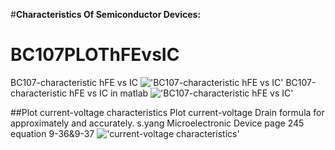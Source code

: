 #**Characteristics Of Semiconductor Devices:**

# BC107PLOThFEvsIC
BC107-characteristic  hFE vs IC
!['BC107-characteristic  hFE vs IC'](https://github.com/stackprogramer/Characteristics-Of-Semiconductor-Devices/blob/master/BC107/img/BC107.png)
BC107-characteristic  hFE vs IC in matlab 
!['BC107-characteristic  hFE vs IC'](https://github.com/stackprogramer/Characteristics-Of-Semiconductor-Devices/blob/master/BC107/img/BC107-2.png)





##Plot current-voltage  characteristics
Plot current-voltage Drain formula for approximately and accurately.
s.yang Microelectronic Device page 245 equation 9-36&9-37
!['current-voltage characteristics'](https://github.com/stackprogramer/Characteristics-Of-Semiconductor-Devices/blob/master/IDandIDeff/img/ID.png)
